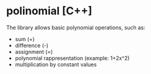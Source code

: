 # polinomial [C++]
The library allows basic polynomial operations, such as:
- sum (+)
- difference (-)
- assignment (=)
- polynomial rappresentation (example: 1+2x^2)
- multiplication by constant values

